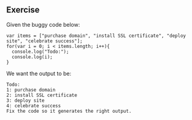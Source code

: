 ## Exercise

Given the buggy code below:
```
var items = ["purchase domain", "install SSL certificate", "deploy site", "celebrate success"];
for(var i = 0; i < items.length; i++){
  console.log("Todo:");
  console.log(i);
}
```
We want the output to be:
```
Todo:
1: purchase domain
2: install SSL certificate
3: deploy site
4: celebrate success
Fix the code so it generates the right output.
```
